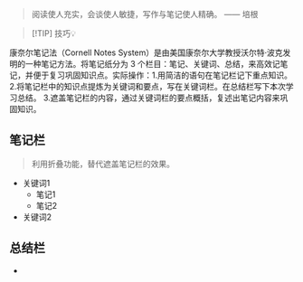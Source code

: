 > 阅读使人充实，会谈使人敏捷，写作与笔记使人精确。 —— 培根​

> [!TIP] 技巧💡 
>  
康奈尔笔记法（Cornell Notes System）是由美国康奈尔大学教授沃尔特·波克发明的一种笔记方法。​
将笔记纸分为 3 个栏目：笔记、关键词、总结，来高效记笔记，并便于复习巩固知识点。实际操作：​
1.用简洁的语句在笔记栏记下重点知识。​
2.将笔记栏中的知识点提炼为关键词和要点，写在关键词栏。在总结栏写下本次学习总结。
3.遮盖笔记栏的内容，通过关键词栏的要点概括，复述出笔记内容来巩固知识。​



## 笔记栏
> 利用折叠功能，替代遮盖笔记栏的效果。
- 关键词1
	- 笔记1
	- 笔记2
- 关键词2
## 总结栏
- 